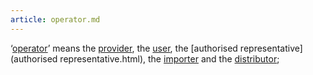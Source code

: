 ```yaml
---
article: operator.md
---
```


‘[operator](operator.html)’ means the [provider](provider.html), the [user](user.html), the [authorised representative](authorised representative.html), the [importer](importer.html) and the [distributor](distributor.html);